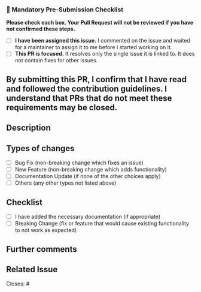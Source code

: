 <!--
❤️ Thank you for your contribution! We appreciate your support.
To help us review this PR efficiently, please read and complete the checklist below.
-->

### 📝 Mandatory Pre-Submission Checklist

**Please check each box. Your Pull Request will not be reviewed if you have not confirmed these steps.**

- [ ] **I have been assigned this issue.** I commented on the issue and waited for a maintainer to assign it to me before I started working on it.
- [ ] **This PR is focused.** It resolves only the single issue it is linked to. It does not contain fixes for other issues.

**By submitting this PR, I confirm that I have read and followed the contribution guidelines. I understand that PRs that do not meet these requirements may be closed.**
---
## Description

<!-- A clear and concise description of what the pull request does. Include any relevant motivation and background. -->

## Types of changes

<!-- What types of changes does your code introduce to Women Dev SG's website? Put an `x` in the boxes that apply -->

- [ ] Bug Fix (non-breaking change which fixes an issue)
- [ ] New Feature (non-breaking change which adds functionality)
- [ ] Documentation Update (if none of the other choices apply)
- [ ] Others (any other types not listed above)

## Checklist

<!-- Please follow this checklist and put an x in each of the boxes, like this: [x]. You can also fill these out after creating the PR. This is simply a reminder of what we are going to look for before merging your code. -->
- [ ] I have added the necessary documentation (if appropriate)
- [ ] Breaking Change (fix or feature that would cause existing functionality to not work as expected)

## Further comments

<!-- If this is a relatively large or complex change, kick off the discussion by explaining why you chose the solution you did and what alternatives you considered, etc... -->

## Related Issue

<!-- If this PR is related to an existing issue, link to it here. -->

Closes: #<!-- Issue number, if applicable -->

<!--
⭐ (Optional) Show Your Support! ⭐

If you believe in our mission to empower women in tech, please consider starring our repository. It's a free and easy way to show your support, and it helps our community grow!

**How to Star the Repository:**
Just click the "Star" button at the top-right of the repository page. Thank you!
-->